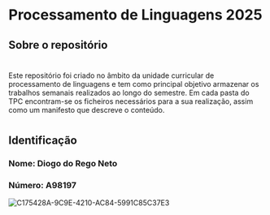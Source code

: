 # Processamento de Linguagens 2025
## Sobre o repositório
#
Este repositório foi criado no âmbito da unidade curricular de processamento de linguagens e tem como principal objetivo armazenar os trabalhos semanais realizados ao longo do semestre. Em cada pasta do TPC encontram-se os ficheiros necessários para a sua realização, assim como um manifesto que descreve o conteúdo.
#
## Identificação
### Nome: Diogo do Rego Neto
### Número: A98197
![C175428A-9C9E-4210-AC84-5991C85C37E3](https://github.com/user-attachments/assets/385c7dc7-ea9c-4c82-b595-82a84b63bac0)

